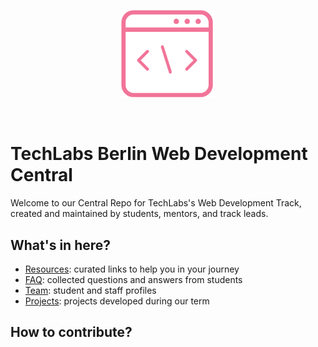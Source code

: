 <p align="center"><img src="./images/logo.png" width="150"></p>
<p>&nbsp;</p>

# TechLabs Berlin Web Development Central

Welcome to our Central Repo for TechLabs's Web Development Track, created and maintained by students, mentors, and track leads.

## What's in here?

- [Resources](./resources/README.md): curated links to help you in your journey
- [FAQ](./faq/README.md): collected questions and answers from students
- [Team](./team/README.md): student and staff profiles
- [Projects](./projects/README.md): projects developed during our term

## How to contribute?
